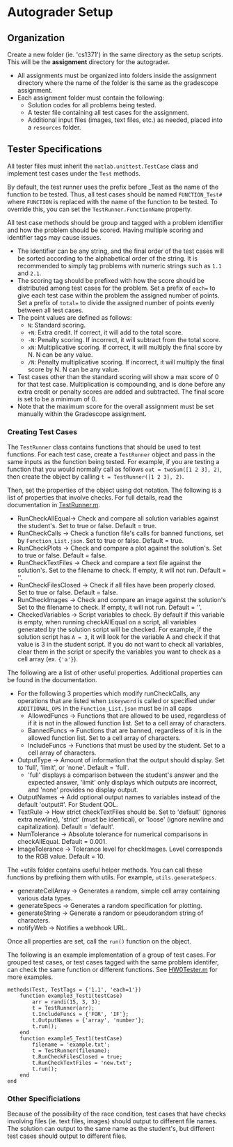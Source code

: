 # Autograder Setup
## Organization
Create a new folder (ie. 'cs1371') in the same directory as the setup scripts. This will be the **assignment** directory for the autograder.
- All assignments must be organized into folders inside the assignment directory where the name of the folder is the same as the gradescope assignment.
- Each assignment folder must contain the following:
    - Solution codes for all problems being tested.
    - A tester file containing all test cases for the assignment.
    - Additional input files (images, text files, etc.) as needed, placed into a `resources` folder.

## Tester Specifications
All tester files must inherit the `matlab.unittest.TestCase` class and implement test cases under the `Test` methods.

By default, the test runner uses the prefix before _Test as the name of the function to be tested. Thus, all test cases should be named `FUNCTION_Test#` where `FUNCTION` is replaced with the name of the function to be tested. To override this, you can set the `TestRunner.FunctionName` property.

All test case methods should be group and tagged with a problem identifier and how the problem should be scored. Having multiple scoring and identifier tags may cause issues.
- The identifier can be any string, and the final order of the test cases will be sorted according to the alphabetical order of the string. It is recommended to simply tag problems with numeric strings such as `1.1` and `2.1`.
- The scoring tag should be prefixed with how the score should be distributed among test cases for the problem. Set a prefix of `each=` to give each test case within the problem the assigned number of points. Set a prefix of `total=` to divide the assigned number of points evenly between all test cases.
- The point values are defined as follows:
    - `N`: Standard scoring.
    - `+N`: Extra credit. If correct, it will add to the total score. 
    - `-N`: Penalty scoring. If incorrect, it will subtract from the total score. 
    - `xN`: Multiplicative scoring. If correct, it will multiply the final score by N. N can be any value.
    - `/N`: Penalty multiplicative scoring. If incorrect, it will multiply the final score by N. N can be any value.
- Test cases other than the standard scoring will show a max score of 0 for that test case. Multiplication is compounding, and is done before any extra credit or penalty scores are added and subtracted. The final score is set to be a minimum of 0.
- Note that the maximum score for the overall assignment must be set manually within the Gradescope assignment.

### Creating Test Cases
The `TestRunner` class contains functions that should be used to test functions. 
For each test case, create a `TestRunner` object and pass in the same inputs as the function being tested. 
For example, if you are testing a function that you would normally call as follows `out = twoSum([1 2 3], 2)`, then create the object by calling `t = TestRunner([1 2 3], 2)`.

Then, set the properties of the object using dot notation. The following is a list of properties that involve checks. For full details, read the documentation in [TestRunner.m](src/@TestRunner/TestRunner.m).
- RunCheckAllEqual-> Check and compare all solution variables against the student's. Set to true or false. Default = true.
- RunCheckCalls -> Check a function file's calls for banned functions, set by `Function_List.json`. Set to true or false. Default = true.
- RunCheckPlots -> Check and compare a plot against the solution's. Set to true or false. Default = false.
- RunCheckTextFiles -> Check and compare a text file against the solution's. Set to the filename to check. If empty, it will not run. Default = ''.
- RunCheckFilesClosed -> Check if all files have been properly closed. Set to true or false. Default = false.
- RunCheckImages -> Check and compare an image against the solution's Set to the filename to check. If empty, it will not run. Default = ''.
- CheckedVariables -> Script variables to check. By default if this variable is empty, when running checkAllEqual on a script, all variables generated by the solution script will be checked. For example, if the solution script has `A = 3`, it will look for the variable A and check if that value is 3 in the student script. If you do not want to check all variables, clear them in the script or specify the variables you want to check as a cell array (ex. `{'a'}`).

The following are a list of other useful properties. Additional properties can be found in the documentation.

- For the following 3 properties which modify runCheckCalls, any operations that are listed when `iskeyword` is called or specified under `ADDITIONAL_OPS` in the `Function_List.json` must be in all caps 
    - AllowedFuncs -> Functions that are allowed to be used, regardless of if it is not in the allowed function list. Set to a cell array of characters.
    - BannedFuncs -> Functions that are banned, regardless of it is in the allowed function list. Set to a cell array of characters.
    - IncludeFuncs -> Functions that must be used by the student. Set to a cell array of characters.
- OutputType -> Amount of information that the output should display. Set to 'full', 'limit', or 'none'. Default = 'full'.
    - 'full' displays a comparison between the student's answer and the expected answer, 'limit' only displays which outputs are incorrect, and 'none' provides no display output.
- OutputNames -> Add optional output names to variables instead of the default 'output#'. For Student QOL.
- TextRule -> How strict checkTextFiles should be. Set to 'default' (ignores extra newline), 'strict' (must be identical), or 'loose' (ignore newline and capitalization). Default = 'default'.
- NumTolerance -> Absolute tolerance for numerical comparisons in checkAllEqual. Default = 0.001.
- ImageTolerance -> Tolerance level for checkImages. Level corresponds to the RGB value. Default = 10.

The +utils folder contains useful helper methods. You can call these functions by prefixing them with utils. For example, `utils.generateSpecs`.
- generateCellArray -> Generates a random, simple cell array containing various data types.
- generateSpecs -> Generates a random specification for plotting.
- generateString -> Generate a random or pseudorandom string of characters.
- notifyWeb -> Notifies a webhook URL.

Once all properties are set, call the `run()` function on the object.

The following is an example implementation of a group of test cases. For grouped test cases, or test cases tagged with the same problem identifer, can check the same function or different functions. See [HW0Tester.m](examples/autograder/HW0/HW0Tester.m) for more examples.
```
methods(Test, TestTags = {'1.1', 'each=1'})
    function example3_Test1(testCase)
        arr = randi(15, 3, 3);
        t = TestRunner(arr);
        t.IncludeFuncs = {'FOR', 'IF'};
        t.OutputNames = {'array', 'number'};
        t.run();
    end
    function example5_Test1(testCase)
        filename = 'example.txt';
        t = TestRunner(filename);
        t.RunCheckFilesClosed = true;
        t.RunCheckTextFiles = 'new.txt';
        t.run();
    end
end
```

### Other Specificiations
Because of the possibility of the race condition, test cases that have checks involving files (ie. text files, images) should output to different file names. 
The solution can output to the same name as the student's, but different test cases should output to different files.